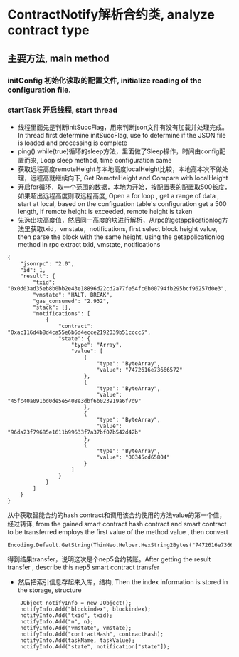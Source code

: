 # ContractNotify解析合约类, analyze contract type
## 主要方法, main method
### initConfig 初始化读取的配置文件, initialize reading of the configuration file.
### startTask 开启线程, start thread
* 线程里面先是判断initSuccFlag，用来判断json文件有没有加载并处理完成。In thread first determine initSuccFlag, use to determine if the JSON file is loaded and processing is complete
* ping() while(true)循环的sleep方法，里面做了Sleep操作，时间由config配置而来, Loop sleep method, time configuration  came
* 获取远程高度remoteHeight与本地高度localHeight比较，本地高本次不做处理，远程高就继续向下, Get RemoteHeight and Compare with localHeight
* 开启for循环，取一个范围的数据，本地为开始，按配置表的配置取500长度，如果超出远程高度则取远程高度, Open a for loop , get a range of data , start at local, based on the configuation table's configuration get a 500 length, If remote height is exceeded, remote height is taken
* 先选出块高度值，然后同一高度的块进行解析，从rpc的getapplicationlog方法里获取txid，vmstate，notifications, first select block height value,  then parse the block with the same height, using the getapplicationlog method in rpc extract txid, vmstate, notifications
```
{
    "jsonrpc": "2.0",
    "id": 1,
    "result": {
        "txid": "0x0d03ad35eb8b0bb2e43e18896d22cd2a77fe54fc0b00794fb295bcf96257d0e3",
        "vmstate": "HALT, BREAK",
        "gas_consumed": "2.932",
        "stack": [],
        "notifications": [
            {
                "contract": "0xac116d4b8d4ca55e6b6d4ecce2192039b51cccc5",
                "state": {
                    "type": "Array",
                    "value": [
                        {
                            "type": "ByteArray",
                            "value": "7472616e73666572"
                        },
                        {
                            "type": "ByteArray",
                            "value": "45fc40a091bd0de5e5408e3dbf6b023919a6f7d9"
                        },
                        {
                            "type": "ByteArray",
                            "value": "96da23f79685e1611b99633f7a37bf07b542d42b"
                        },
                        {
                            "type": "ByteArray",
                            "value": "00345cd65804"
                        }
                    ]
                }
            }
        ]
    }
}
```
从中获取智能合约的hash contract和调用该合约使用的方法value的第一个值，经过转译, from the gained smart contract hash contract and smart contract to be transferred employs the first value of the method value , then convert
```
Encoding.Default.GetString(ThinNeo.Helper.HexString2Bytes("7472616e73666572"))
```
得到结果transfer，说明这次是个nep5合约转账。After getting the result transfer , describe this nep5 smart contract transfer
* 然后把索引信息存起来入库，结构, Then the index information is stored in the storage, structure
```
    JObject notifyInfo = new JObject();
    notifyInfo.Add("blockindex", blockindex);
    notifyInfo.Add("txid", txid);
    notifyInfo.Add("n", n);
    notifyInfo.Add("vmstate", vmstate);
    notifyInfo.Add("contractHash", contractHash);
    notifyInfo.Add(taskName, taskValue);
    notifyInfo.Add("state", notification["state"]);
```
